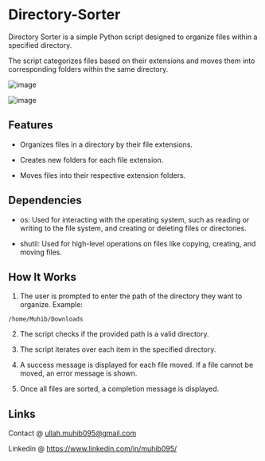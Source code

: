 # Directory-Sorter

Directory Sorter is a simple Python script designed to organize files within a specified directory. 

The script categorizes files based on their extensions and moves them into corresponding folders within the same directory.

![image](https://github.com/user-attachments/assets/d8c375ae-e08d-43c9-ac2c-5ed9effcaef6)

![image](https://github.com/user-attachments/assets/03f8e445-6547-4c18-9832-95f3da849f3d)

## Features

- Organizes files in a directory by their file extensions.

- Creates new folders for each file extension.

- Moves files into their respective extension folders.

## Dependencies

- os: Used for interacting with the operating system, such as reading or writing to the file system, and creating or deleting files or directories.

- shutil: Used for high-level operations on files like copying, creating, and moving files.

## How It Works

1. The user is prompted to enter the path of the directory they want to organize. Example:

```
/home/Muhib/Downloads
```

2. The script checks if the provided path is a valid directory. 

3. The script iterates over each item in the specified directory.

4. A success message is displayed for each file moved. If a file cannot be moved, an error message is shown.

5. Once all files are sorted, a completion message is displayed.

## Links

Contact @ ullah.muhib095@gmail.com

Linkedin @ https://www.linkedin.com/in/muhib095/
